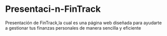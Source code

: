# Presentaci-n-FinTrack
Presentación de FinTrack,la cual es una página web diseñada para ayudarte a gestionar tus finanzas personales de manera sencilla y eficiente
